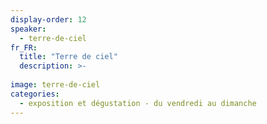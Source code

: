 ```yaml
---
display-order: 12
speaker:
  - terre-de-ciel
fr_FR:
  title: "Terre de ciel"
  description: >-
    
image: terre-de-ciel
categories:
  - exposition et dégustation - du vendredi au dimanche
---
```

